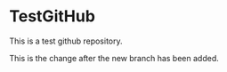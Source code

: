# TestGitHub
This is a test github repository. 


This is the change after the new branch has been added. 
